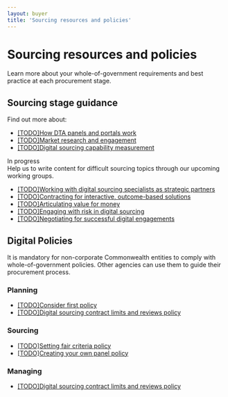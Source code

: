 ```yaml
---
layout: buyer
title: 'Sourcing resources and policies'
---
```


# Sourcing resources and policies

Learn more about your whole-of-government requirements and best practice at each procurement stage.

## Sourcing stage guidance

Find out more about:

- [[TODO]How DTA panels and portals work](#)
- [[TODO]Market research and engagement](#)
- [[TODO]Digital sourcing capability measurement](#)

<div class="margin-top-2 margin-bottom-05"><span class="badge badge-green margin-bottom-05">In progress</span></div>
Help us to write content for difficult sourcing topics through our upcoming working groups.

- [[TODO]Working with digital sourcing specialists as strategic partners](#)
- [[TODO]Contracting for interactive, outcome-based solutions](#)
- [[TODO]Articulating value for money](#)
- [[TODO]Engaging with risk in digital sourcing](#)
- [[TODO]Negotiating for successful digital engagements](#)

## Digital Policies

It is mandatory for non-corporate Commonwealth entities to comply with whole-of-government policies. Other agencies can use them to guide their procurement process.

### Planning

- [[TODO]Consider first policy](#)
- [[TODO]Digital sourcing contract limits and reviews policy](#)

### Sourcing

- [[TODO]Setting fair criteria policy](#)
- [[TODO]Creating your own panel policy](#)

### Managing

- [[TODO]Digital sourcing contract limits and reviews policy](#)
